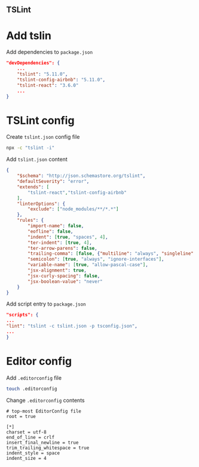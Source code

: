 ## TSLint

# Add tslin

Add dependencies to `package.json`

```json
"devDependencies": {
    ...
    "tslint": "5.11.0",
    "tslint-config-airbnb": "5.11.0",
    "tslint-react": "3.6.0"
    ...
}
```

# TSLint config

Create `tslint.json` config file

```bash
npx -c "tslint -i"
```

Add `tslint.json` content

```json
{
    "$schema": "http://json.schemastore.org/tslint",
    "defaultSeverity": "error",
    "extends": [
        "tslint-react","tslint-config-airbnb"
    ],
    "linterOptions": {
        "exclude": ["node_modules/**/*.*"]
    },
    "rules": {
        "import-name": false,
        "eofline": false,
        "indent": [true, "spaces", 4],
        "ter-indent": [true, 4],
        "ter-arrow-parens": false,
        "trailing-comma": [false, {"multiline": "always", "singleline": "never"}],
        "semicolon": [true, "always", "ignore-interfaces"],
        "variable-name": [true, "allow-pascal-case"],
        "jsx-alignment": true,
        "jsx-curly-spacing": false,
        "jsx-boolean-value": "never"
    }
}
```

Add script entry to `package.json`

```json
"scripts": {
...
"lint": "tslint -c tslint.json -p tsconfig.json",
...
}
```

# Editor config

Add `.editorconfig` file

```bash
touch .editorconfig
```

Change `.editorconfig` contents

```text
# top-most EditorConfig file
root = true

[*]
charset = utf-8
end_of_line = crlf
insert_final_newline = true
trim_trailing_whitespace = true
indent_style = space
indent_size = 4

```
